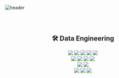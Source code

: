 ![header](https://capsule-render.vercel.app/api?type=waving&color=auto&height=300&section=header&text=Welcome!🍍&desc=This%20is%20ADGGi%20playground.%20&fontSize=90&descSize=30&fontColor=ffffff&fontAlignY=40)

<br><br>
<div align=center>
  <h2>🛠️ Data Engineering</h2>
  <img src="https://img.shields.io/badge/PostgreSQL-4169E1?style=for-the-badge&logo=POSTGRESQL&logoColor=white"/>
  <img src="https://img.shields.io/badge/Oracle-E34F26?style=for-the-badge&logo=Oracle&logoColor=white" />
  <img src="https://img.shields.io/badge/MySQL-4479A1?style=for-the-badge&logo=MySQL&logoColor=white" />
  <img src="https://img.shields.io/badge/MariaDB-003545?style=for-the-badge&logo=MariaDB&logoColor=white" />
  <img src="https://img.shields.io/badge/ECS-FF9900?style=for-the-badge&logo=Amazon ECS&logoColor=white" />
  <br>
  <img src="https://img.shields.io/badge/Docker-2496ED?style=for-the-badge&logo=Docker&logoColor=white" />
  <img src="https://img.shields.io/badge/Apache-D22128?style=for-the-badge&logo=Apache&logoColor=white" />
  <img src="https://img.shields.io/badge/Airflow-017CEE?style=for-the-badge&logo=Apache Airflow&logoColor=white" />
  <img src="https://img.shields.io/badge/SARK-E25A1C?style=for-the-badge&logo=Apache Spark&logoColor=white" />
  <br>
  <img src="https://img.shields.io/badge/Python-3776AB?style=for-the-badge&logo=Python&logoColor=white" />
  <img src="https://img.shields.io/badge/Shell-FFD500?style=for-the-badge&logo=Shell&logoColor=white" />
  <br>
  <img src="https://img.shields.io/badge/Git-F05032?style=for-the-badge&logo=Git&logoColor=white" />
  <img src="https://img.shields.io/badge/GitHub-181717?style=for-the-badge&logo=GitHub&logoColor=white" />
  <img src="https://img.shields.io/badge/Notion-000000?style=for-the-badge&logo=Notion&logoColor=white" />
</div>

<br><br><br>
